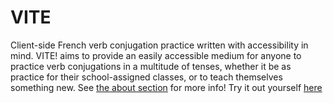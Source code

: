 # VITE

Client-side French verb conjugation practice written with accessibility in mind. VITE! aims to provide an easily accessible medium for anyone to practice verb conjugations in a multitude of tenses, whether it be as practice for their school-assigned classes, or to teach themselves something new. See [the about section](https://svonk.me/VITE/About/) for more info! Try it out yourself [here](https://svonk.me/VITE/)
